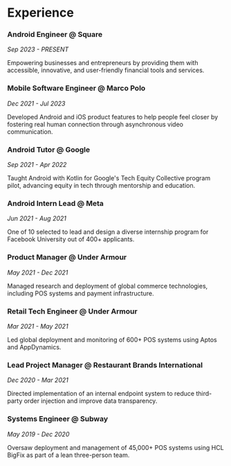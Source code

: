 # Experience

### **Android Engineer @ Square**
*Sep 2023 - PRESENT*

Empowering businesses and entrepreneurs by providing them with accessible, innovative, and user-friendly financial tools and services.

### **Mobile Software Engineer @ Marco Polo**
*Dec 2021 - Jul 2023*

Developed Android and iOS product features to help people feel closer by fostering real human connection through asynchronous video communication.

### **Android Tutor @ Google**
*Sep 2021 - Apr 2022*

Taught Android with Kotlin for Google's Tech Equity Collective program pilot, advancing equity in tech through mentorship and education.

### **Android Intern Lead @ Meta**
*Jun 2021 - Aug 2021*

One of 10 selected to lead and design a diverse internship program for Facebook University out of 400+ applicants.

### **Product Manager @ Under Armour**
*May 2021 - Dec 2021*

Managed research and deployment of global commerce technologies, including POS systems and payment infrastructure.

### **Retail Tech Engineer @ Under Armour**
*Mar 2021 - May 2021*

Led global deployment and monitoring of 600+ POS systems using Aptos and AppDynamics.

### **Lead Project Manager @ Restaurant Brands International**
*Dec 2020 - Mar 2021*

Directed implementation of an internal endpoint system to reduce third-party order injection and improve data transparency.

### **Systems Engineer @ Subway**
*May 2019 - Dec 2020*

Oversaw deployment and management of 45,000+ POS systems using HCL BigFix as part of a lean three-person team.